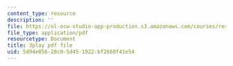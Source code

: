 ```yaml
---
content_type: resource
description: ''
file: https://ol-ocw-studio-app-production.s3.amazonaws.com/courses/res-18-009-learn-differential-equations-up-close-with-gilbert-strang-and-cleve-moler-fall-2015/5d94e05628c05d451922bf2660f41e54_TCkLSYxx21c.pdf
file_type: application/pdf
resourcetype: Document
title: 3play pdf file
uid: 5d94e056-28c0-5d45-1922-bf2660f41e54
---
```

